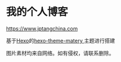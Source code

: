 # 我的个人博客

https://www.jptangchina.com

基于[Hexo](https://hexo.io)的[hexo-theme-matery
](https://github.com/blinkfox/hexo-theme-matery)主题进行搭建

图片素材均来自网络。如有侵权，请联系删除。

